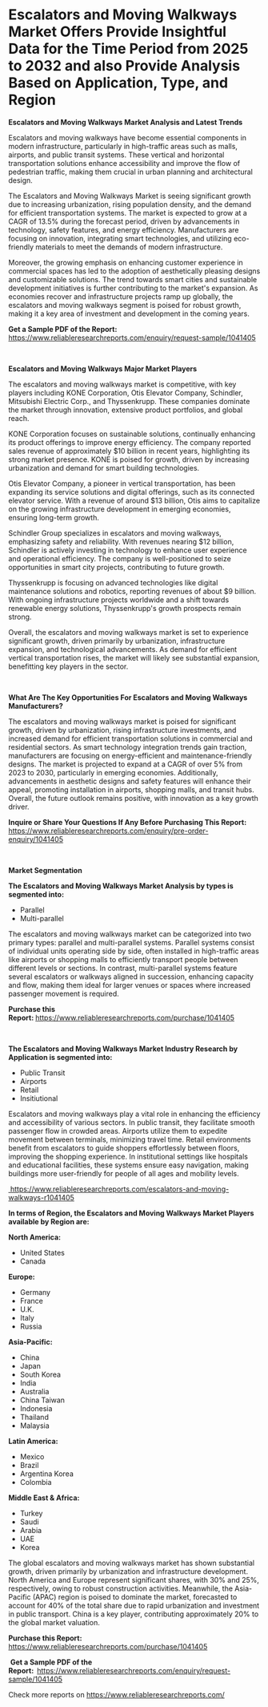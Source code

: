 <p><h1>Escalators and Moving Walkways Market Offers Provide Insightful Data for the Time Period from 2025 to 2032 and also Provide Analysis Based on Application, Type, and Region</h1></p><p><strong>Escalators and Moving Walkways Market Analysis and Latest Trends</strong></p>
<p><p>Escalators and moving walkways have become essential components in modern infrastructure, particularly in high-traffic areas such as malls, airports, and public transit systems. These vertical and horizontal transportation solutions enhance accessibility and improve the flow of pedestrian traffic, making them crucial in urban planning and architectural design.</p><p>The Escalators and Moving Walkways Market is seeing significant growth due to increasing urbanization, rising population density, and the demand for efficient transportation systems. The market is expected to grow at a CAGR of 13.5% during the forecast period, driven by advancements in technology, safety features, and energy efficiency. Manufacturers are focusing on innovation, integrating smart technologies, and utilizing eco-friendly materials to meet the demands of modern infrastructure.</p><p>Moreover, the growing emphasis on enhancing customer experience in commercial spaces has led to the adoption of aesthetically pleasing designs and customizable solutions. The trend towards smart cities and sustainable development initiatives is further contributing to the market's expansion. As economies recover and infrastructure projects ramp up globally, the escalators and moving walkways segment is poised for robust growth, making it a key area of investment and development in the coming years.</p></p>
<p><strong>Get a Sample PDF of the Report:&nbsp;</strong> <a href="https://www.reliableresearchreports.com/enquiry/request-sample/1041405?utm_campaign=38&utm_medium=2&utm_source=Github&utm_content=ia&utm_term=16012025&utm_id=escalators-and-moving-walkways">https://www.reliableresearchreports.com/enquiry/request-sample/1041405</a></p>
<p>&nbsp;</p>
<p><strong>Escalators and Moving Walkways Major Market Players</strong></p>
<p><p>The escalators and moving walkways market is competitive, with key players including KONE Corporation, Otis Elevator Company, Schindler, Mitsubishi Electric Corp., and Thyssenkrupp. These companies dominate the market through innovation, extensive product portfolios, and global reach.</p><p>KONE Corporation focuses on sustainable solutions, continually enhancing its product offerings to improve energy efficiency. The company reported sales revenue of approximately $10 billion in recent years, highlighting its strong market presence. KONE is poised for growth, driven by increasing urbanization and demand for smart building technologies.</p><p>Otis Elevator Company, a pioneer in vertical transportation, has been expanding its service solutions and digital offerings, such as its connected elevator service. With a revenue of around $13 billion, Otis aims to capitalize on the growing infrastructure development in emerging economies, ensuring long-term growth.</p><p>Schindler Group specializes in escalators and moving walkways, emphasizing safety and reliability. With revenues nearing $12 billion, Schindler is actively investing in technology to enhance user experience and operational efficiency. The company is well-positioned to seize opportunities in smart city projects, contributing to future growth.</p><p>Thyssenkrupp is focusing on advanced technologies like digital maintenance solutions and robotics, reporting revenues of about $9 billion. With ongoing infrastructure projects worldwide and a shift towards renewable energy solutions, Thyssenkrupp's growth prospects remain strong.</p><p>Overall, the escalators and moving walkways market is set to experience significant growth, driven primarily by urbanization, infrastructure expansion, and technological advancements. As demand for efficient vertical transportation rises, the market will likely see substantial expansion, benefitting key players in the sector.</p></p>
<p>&nbsp;</p>
<p><strong>What Are The Key Opportunities For Escalators and Moving Walkways Manufacturers?</strong></p>
<p><p>The escalators and moving walkways market is poised for significant growth, driven by urbanization, rising infrastructure investments, and increased demand for efficient transportation solutions in commercial and residential sectors. As smart technology integration trends gain traction, manufacturers are focusing on energy-efficient and maintenance-friendly designs. The market is projected to expand at a CAGR of over 5% from 2023 to 2030, particularly in emerging economies. Additionally, advancements in aesthetic designs and safety features will enhance their appeal, promoting installation in airports, shopping malls, and transit hubs. Overall, the future outlook remains positive, with innovation as a key growth driver.</p></p>
<p><strong>Inquire or Share Your Questions If Any Before Purchasing This Report:</strong> <a href="https://www.reliableresearchreports.com/enquiry/pre-order-enquiry/1041405?utm_campaign=38&utm_medium=2&utm_source=Github&utm_content=ia&utm_term=16012025&utm_id=escalators-and-moving-walkways">https://www.reliableresearchreports.com/enquiry/pre-order-enquiry/1041405</a></p>
<p>&nbsp;</p>
<p><strong>Market Segmentation</strong></p>
<p><strong>The Escalators and Moving Walkways Market Analysis by types is segmented into:</strong></p>
<p><ul><li>Parallel</li><li>Multi-parallel</li></ul></p>
<p><p>The escalators and moving walkways market can be categorized into two primary types: parallel and multi-parallel systems. Parallel systems consist of individual units operating side by side, often installed in high-traffic areas like airports or shopping malls to efficiently transport people between different levels or sections. In contrast, multi-parallel systems feature several escalators or walkways aligned in succession, enhancing capacity and flow, making them ideal for larger venues or spaces where increased passenger movement is required.</p></p>
<p><strong>Purchase this Report:&nbsp;</strong><a href="https://www.reliableresearchreports.com/purchase/1041405?utm_campaign=38&utm_medium=2&utm_source=Github&utm_content=ia&utm_term=16012025&utm_id=escalators-and-moving-walkways">https://www.reliableresearchreports.com/purchase/1041405</a></p>
<p>&nbsp;</p>
<p><strong>The Escalators and Moving Walkways Market Industry Research by Application is segmented into:</strong></p>
<p><ul><li>Public Transit</li><li>Airports</li><li>Retail</li><li>Insitiutional</li></ul></p>
<p><p>Escalators and moving walkways play a vital role in enhancing the efficiency and accessibility of various sectors. In public transit, they facilitate smooth passenger flow in crowded areas. Airports utilize them to expedite movement between terminals, minimizing travel time. Retail environments benefit from escalators to guide shoppers effortlessly between floors, improving the shopping experience. In institutional settings like hospitals and educational facilities, these systems ensure easy navigation, making buildings more user-friendly for people of all ages and mobility levels.</p></p>
<p><a href="https://www.reliableresearchreports.com/escalators-and-moving-walkways-r1041405?utm_campaign=38&utm_medium=2&utm_source=Github&utm_content=ia&utm_term=16012025&utm_id=escalators-and-moving-walkways">&nbsp;https://www.reliableresearchreports.com/escalators-and-moving-walkways-r1041405</a></p>
<p><strong>In terms of Region, the Escalators and Moving Walkways Market Players available by Region are:</strong></p>
<p>
    <p> <strong> North America: </strong>
        <ul>
            <li>United States</li>
            <li>Canada</li>
        </ul>
        </p> 
    <p> <strong> Europe: </strong>
        <ul>
            <li>Germany</li>
            <li>France</li>
            <li>U.K.</li>
            <li>Italy</li>
            <li>Russia</li>
        </ul>
        </p> 
    <p> <strong> Asia-Pacific: </strong>
        <ul>
            <li>China</li>
            <li>Japan</li>
            <li>South Korea</li>
            <li>India</li>
            <li>Australia</li>
            <li>China Taiwan</li>
            <li>Indonesia</li>
            <li>Thailand</li>
            <li>Malaysia</li>
        </ul>
        </p> 
    <p> <strong> Latin America: </strong>
        <ul>
            <li>Mexico</li>
            <li>Brazil</li>
            <li>Argentina Korea</li>
            <li>Colombia</li>
        </ul>
        </p> 
    <p> <strong> Middle East & Africa: </strong>
        <ul>
            <li>Turkey</li>
            <li>Saudi</li>
            <li>Arabia</li>
            <li>UAE</li>
            <li>Korea</li>
        </ul>
    </p>
    </p>
<p><p>The global escalators and moving walkways market has shown substantial growth, driven primarily by urbanization and infrastructure development. North America and Europe represent significant shares, with 30% and 25%, respectively, owing to robust construction activities. Meanwhile, the Asia-Pacific (APAC) region is poised to dominate the market, forecasted to account for 40% of the total share due to rapid urbanization and investment in public transport. China is a key player, contributing approximately 20% to the global market valuation.</p></p>
<p><strong>Purchase this Report: </strong><a href="https://www.reliableresearchreports.com/purchase/1041405?utm_campaign=38&utm_medium=2&utm_source=Github&utm_content=ia&utm_term=16012025&utm_id=escalators-and-moving-walkways">https://www.reliableresearchreports.com/purchase/1041405</a></p>
<p>&nbsp;<strong>Get a Sample PDF of the Report:&nbsp;&nbsp;</strong><a href="https://www.reliableresearchreports.com/enquiry/request-sample/1041405?utm_campaign=38&utm_medium=2&utm_source=Github&utm_content=ia&utm_term=16012025&utm_id=escalators-and-moving-walkways">https://www.reliableresearchreports.com/enquiry/request-sample/1041405</a></p>
<p><strong></strong></p>
<p>Check more reports on <a href="https://www.reliableresearchreports.com/?utm_campaign=38&utm_medium=2&utm_source=Github&utm_content=ia&utm_term=16012025&utm_id=escalators-and-moving-walkways">https://www.reliableresearchreports.com/</a></p>